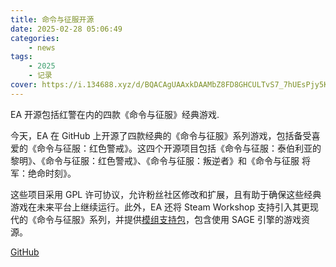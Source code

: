 ```yaml
---
title: 命令与征服开源
date: 2025-02-28 05:06:49
categories: 
    - news
tags: 
    - 2025
    - 记录
cover: https://i.134688.xyz/d/BQACAgUAAxkDAAMbZ8FD8GHCULTvS7_7hUEsPjy5KpkAAvETAAJtEghWoyndTQreTyM2BA
---
```



EA 开源包括红警在内的四款《命令与征服》经典游戏.

<!--more-->

今天，EA 在 GitHub 上开源了四款经典的《命令与征服》系列游戏，包括备受喜爱的《命令与征服：红色警戒》。这四个开源项目包括《命令与征服：泰伯利亚的黎明》、《命令与征服：红色警戒》、《命令与征服：叛逆者》和《命令与征服 将军：绝命时刻》。

这些项目采用 GPL 许可协议，允许粉丝社区修改和扩展，且有助于确保这些经典游戏在未来平台上继续运行。此外，EA 还将 Steam Workshop 支持引入其更现代的《命令与征服》系列，并提供[模组支持包](https://github.com/electronicarts/CnC_Modding_Support)，包含使用 SAGE 引擎的游戏资源。

[GitHub](https://github.com/electronicarts/)


